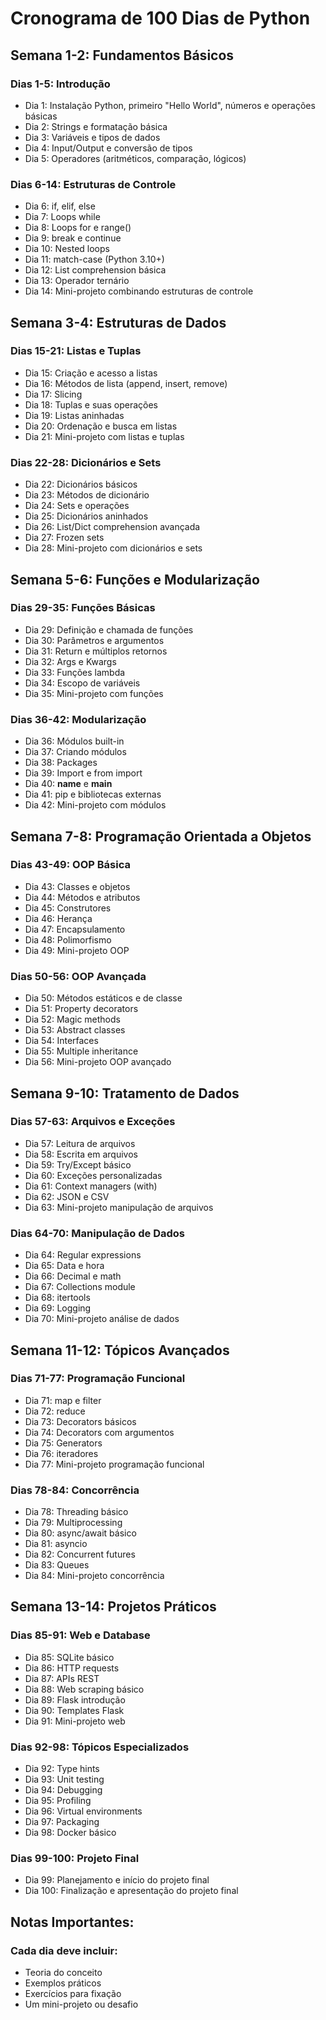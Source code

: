 # Cronograma de 100 Dias de Python

## Semana 1-2: Fundamentos Básicos
### Dias 1-5: Introdução
- Dia 1: Instalação Python, primeiro "Hello World", números e operações básicas
- Dia 2: Strings e formatação básica
- Dia 3: Variáveis e tipos de dados
- Dia 4: Input/Output e conversão de tipos
- Dia 5: Operadores (aritméticos, comparação, lógicos)

### Dias 6-14: Estruturas de Controle
- Dia 6: if, elif, else
- Dia 7: Loops while
- Dia 8: Loops for e range()
- Dia 9: break e continue
- Dia 10: Nested loops
- Dia 11: match-case (Python 3.10+)
- Dia 12: List comprehension básica
- Dia 13: Operador ternário
- Dia 14: Mini-projeto combinando estruturas de controle

## Semana 3-4: Estruturas de Dados
### Dias 15-21: Listas e Tuplas
- Dia 15: Criação e acesso a listas
- Dia 16: Métodos de lista (append, insert, remove)
- Dia 17: Slicing
- Dia 18: Tuplas e suas operações
- Dia 19: Listas aninhadas
- Dia 20: Ordenação e busca em listas
- Dia 21: Mini-projeto com listas e tuplas

### Dias 22-28: Dicionários e Sets
- Dia 22: Dicionários básicos
- Dia 23: Métodos de dicionário
- Dia 24: Sets e operações
- Dia 25: Dicionários aninhados
- Dia 26: List/Dict comprehension avançada
- Dia 27: Frozen sets
- Dia 28: Mini-projeto com dicionários e sets

## Semana 5-6: Funções e Modularização
### Dias 29-35: Funções Básicas
- Dia 29: Definição e chamada de funções
- Dia 30: Parâmetros e argumentos
- Dia 31: Return e múltiplos retornos
- Dia 32: Args e Kwargs
- Dia 33: Funções lambda
- Dia 34: Escopo de variáveis
- Dia 35: Mini-projeto com funções

### Dias 36-42: Modularização
- Dia 36: Módulos built-in
- Dia 37: Criando módulos
- Dia 38: Packages
- Dia 39: Import e from import
- Dia 40: __name__ e __main__
- Dia 41: pip e bibliotecas externas
- Dia 42: Mini-projeto com módulos

## Semana 7-8: Programação Orientada a Objetos
### Dias 43-49: OOP Básica
- Dia 43: Classes e objetos
- Dia 44: Métodos e atributos
- Dia 45: Construtores
- Dia 46: Herança
- Dia 47: Encapsulamento
- Dia 48: Polimorfismo
- Dia 49: Mini-projeto OOP

### Dias 50-56: OOP Avançada
- Dia 50: Métodos estáticos e de classe
- Dia 51: Property decorators
- Dia 52: Magic methods
- Dia 53: Abstract classes
- Dia 54: Interfaces
- Dia 55: Multiple inheritance
- Dia 56: Mini-projeto OOP avançado

## Semana 9-10: Tratamento de Dados
### Dias 57-63: Arquivos e Exceções
- Dia 57: Leitura de arquivos
- Dia 58: Escrita em arquivos
- Dia 59: Try/Except básico
- Dia 60: Exceções personalizadas
- Dia 61: Context managers (with)
- Dia 62: JSON e CSV
- Dia 63: Mini-projeto manipulação de arquivos

### Dias 64-70: Manipulação de Dados
- Dia 64: Regular expressions
- Dia 65: Data e hora
- Dia 66: Decimal e math
- Dia 67: Collections module
- Dia 68: itertools
- Dia 69: Logging
- Dia 70: Mini-projeto análise de dados

## Semana 11-12: Tópicos Avançados
### Dias 71-77: Programação Funcional
- Dia 71: map e filter
- Dia 72: reduce
- Dia 73: Decorators básicos
- Dia 74: Decorators com argumentos
- Dia 75: Generators
- Dia 76: iteradores
- Dia 77: Mini-projeto programação funcional

### Dias 78-84: Concorrência
- Dia 78: Threading básico
- Dia 79: Multiprocessing
- Dia 80: async/await básico
- Dia 81: asyncio
- Dia 82: Concurrent futures
- Dia 83: Queues
- Dia 84: Mini-projeto concorrência

## Semana 13-14: Projetos Práticos
### Dias 85-91: Web e Database
- Dia 85: SQLite básico
- Dia 86: HTTP requests
- Dia 87: APIs REST
- Dia 88: Web scraping básico
- Dia 89: Flask introdução
- Dia 90: Templates Flask
- Dia 91: Mini-projeto web

### Dias 92-98: Tópicos Especializados
- Dia 92: Type hints
- Dia 93: Unit testing
- Dia 94: Debugging
- Dia 95: Profiling
- Dia 96: Virtual environments
- Dia 97: Packaging
- Dia 98: Docker básico

### Dias 99-100: Projeto Final
- Dia 99: Planejamento e início do projeto final
- Dia 100: Finalização e apresentação do projeto final

## Notas Importantes:
### Cada dia deve incluir:
   - Teoria do conceito
   - Exemplos práticos
   - Exercícios para fixação
   - Um mini-projeto ou desafio

